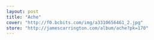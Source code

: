 ```yaml
---
layout: post
title: "Ache"
cover: "http://f0.bcbits.com/img/a3310656461_2.jpg"
store: "http://jamescarrington.com/album/ache?pk=170"
---
```

